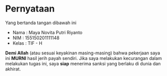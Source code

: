 # Pernyataan

Yang bertanda tangan dibawah ini

* Nama : Maya Novita Putri Riyanto
* NIM : 155150201111148
* Kelas : TIF - H

**Demi Allah** (atau sesuai keyakinan masing-masing) bahwa pekerjaan saya ini **MURNI** hasil jerih payah sendiri. Jika saya melakukan kecurangan dalam melakukan tugas ini, saya **siap** menerima sanksi yang berlaku di dunia dan akhirat.
